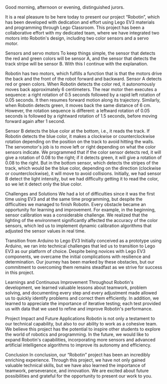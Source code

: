 Good morning, afternoon or evening, distinguished jurors.

 It is a real pleasure to be here today to present our project “Robotin”, which has been developed with dedication and effort using Lego EV3 materials and programming through Lego Classroom.  This project has been a collaborative effort with my dedicated team, where we have integrated two motors into Robotin's design, including two color sensors and a servo motor.

Sensors and servo motors
To keep things simple, the sensor that detects the red and green colors will be sensor A, and the sensor that detects the track stripe will be sensor B. With this I continue with the explanation.

Robotin has two motors, which fulfills a function that is that the motors drive the back and the front of the robot forward and backward. Sensor A detects red or green colors. When Robotin detects the color red, it autonomously moves back approximately 6 centimeters. The rear motor then executes a sequence: a right rotation of 0.5 seconds followed by a rapid left rotation of 0.05 seconds. It then resumes forward motion along its trajectory. Similarly, when Robotin detects green, it moves back the same distance of 6 cm. However, the rotation sequence is different: a leftward rotation of 0.05 seconds is followed by a rightward rotation of 1.5 seconds, before moving forward again after 1 second.

Sensor B detects the blue color at the bottom, i.e., it reads the track. If Robotin detects the blue color, it makes a clockwise or counterclockwise rotation depending on the position on the track to avoid hitting the walls. The servomotor's job is to move left or right depending on what the color sensors indicate. We programmed that if the color sensor detects red, it will give a rotation of 0.08 to the right; if it detects green, it will give a rotation of 0.08 to the right. But in the bottom sensor, which detects the stripes of the track, which would be the blue color, depending on the direction (clockwise or counterclockwise), it will move to avoid collisions. Initially, we had sensor B detect the light intensity, but we had difficulty getting it to read the color, so we let it detect only the blue color.

Challenges and Solutions
We had a lot of difficulties since it was the first time using EV3 and at the same time programming, but despite the difficulties we managed to finish Robotin. Every obstacle became an opportunity for learning and improvement. For example, in the beginning, sensor calibration was a considerable challenge. We realized that the lighting of the environment significantly affected the accuracy of the color sensors, which led us to implement dynamic calibration algorithms that adjusted the sensor values in real time.

Transition from Arduino to Lego EV3
Initially conceived as a prototype using Arduino, we ran into technical challenges that led us to transition to Lego EV3 as our platform of choice. Despite being novices with Lego EV3 components, we overcame the initial complications with resilience and determination. Our journey has been marked by these obstacles, but our commitment to overcoming them remains steadfast as we strive for success in this project.                                                                        
     
Learnings and Continuous Improvement
Throughout Robotin's development, we learned valuable lessons about teamwork, problem solving, and documenting every step and every adjustment made allowed us to quickly identify problems and correct them efficiently. In addition, we learned to appreciate the importance of iterative testing; each test provided us with data that we used to refine and improve Robotin's performance.
                                                                                                                                                                                             
Project Impact and Future Applications
Robotin is not only a testament to our technical capability, but also to our ability to work as a cohesive team. We believe this project has the potential to inspire other students to explore the world of robotics and programming. In the future, we would like to expand Robotin's capabilities, incorporating more sensors and advanced artificial intelligence algorithms to improve its autonomy and efficiency.                                                                                     
                                                                                                                                                                                                                                                                    

Conclusion
In conclusion, our “Robotin” project has been an incredibly enriching experience. Through this project, we have not only gained valuable technical skills, but we have also learned the importance of teamwork, perseverance, and innovation. We are excited about future possibilities and grateful for the opportunity to present our work to you.

